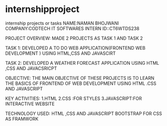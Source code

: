 # internshipproject
internship projects or tasks
NAME:NAMAN BHOJWANI
COMPANY:CODTECH IT SOFTWARES
INTERN ID::CT6WTDS238

PROJECT OVERVIEW:
MADE 2 PROJECTS AS TASK 1 AND TASK 2 

TASK 1:
DEVELOPED A TO DO WEB APPLICATION(FRONTEND WEB DEVELOPMENT ) USING HTML,CSS AND JAVASCIRT

TASK 2:
DEVELOPED A WEATHER FORECAST APPLICATION USING HTML ,CSS AND JAVACSRICPT

OBJECTIVE:
THE MAIN OBJECTIVE OF THESE PROJECTS IS TO LEARN THE BASICS OF FRONTEND OF WEB DEVELOPMENT USING HTML .CSS AND JAVASCRIPT 

KEY ACTIVITIES:
1.HTML
2.CSS :FOR STYLES
3.JAVASCRIPT:FOR INTERACTIVE WEBSITE

TECHNOLOGY USED:
HTML ,CSS AND JAVASCRIPT 
BOOTSTRAP FOR CSS AS FRAMWORK
